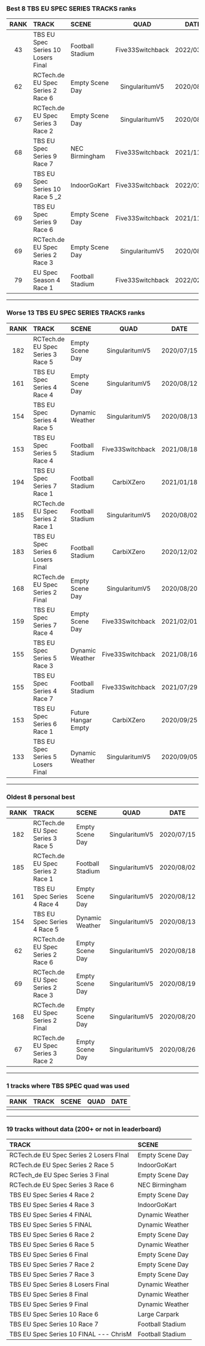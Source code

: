 ### Best 8 TBS EU SPEC SERIES TRACKS ranks
|RANK|TRACK|SCENE|QUAD|DATE|
|:---:|:---|:---|:---:|:---:|
|43|TBS EU Spec Series 10 Losers Final|Football Stadium|Five33Switchback|2022/03/03|
|62|RCTech.de EU Spec Series 2 Race 6|Empty Scene Day|SingularitumV5|2020/08/18|
|67|RCTech.de EU Spec Series 3 Race 2|Empty Scene Day|SingularitumV5|2020/08/26|
|68|TBS EU Spec Series 9 Race 7|NEC Birmingham|Five33Switchback|2021/11/14|
|69|TBS EU Spec Series 10 Race 5 _2|IndoorGoKart|Five33Switchback|2022/01/23|
|69|TBS EU Spec Series 9 Race 6|Empty Scene Day|Five33Switchback|2021/11/04|
|69|RCTech.de EU Spec Series 2 Race 3|Empty Scene Day|SingularitumV5|2020/08/19|
|79|EU Spec Season 4 Race 1|Football Stadium|Five33Switchback|2022/02/13|
---
### Worse 13 TBS EU SPEC SERIES TRACKS ranks
|RANK|TRACK|SCENE|QUAD|DATE|
|:---:|:---|:---|:---:|:---:|
|182|RCTech.de EU Spec Series 3 Race 5|Empty Scene Day|SingularitumV5|2020/07/15|
|161|TBS EU Spec Series 4 Race 4|Empty Scene Day|SingularitumV5|2020/08/12|
|154|TBS EU Spec Series 4 Race 5|Dynamic Weather|SingularitumV5|2020/08/13|
|153|TBS EU Spec Series 5 Race 4|Football Stadium|Five33Switchback|2021/08/18|
|194|TBS EU Spec Series 7 Race 1|Football Stadium|CarbiXZero|2021/01/18|
|185|RCTech.de EU Spec Series 2 Race 1|Football Stadium|SingularitumV5|2020/08/02|
|183|TBS EU Spec Series 6 Losers Final|Football Stadium|CarbiXZero|2020/12/02|
|168|RCTech.de EU Spec Series 2 Final|Empty Scene Day|SingularitumV5|2020/08/20|
|159|TBS EU Spec Series 7 Race 4|Empty Scene Day|Five33Switchback|2021/02/01|
|155|TBS EU Spec Series 5 Race 3|Dynamic Weather|Five33Switchback|2021/08/16|
|155|TBS EU Spec Series 4 Race 7|Football Stadium|Five33Switchback|2021/07/29|
|153|TBS EU Spec Series 6 Race 1|Future Hangar Empty|CarbiXZero|2020/09/25|
|133|TBS EU Spec Series 5 Losers Final|Dynamic Weather|SingularitumV5|2020/09/05|
---
### Oldest 8 personal best
|RANK|TRACK|SCENE|QUAD|DATE|
|:---:|:---|:---|:---:|:---:|
|182|RCTech.de EU Spec Series 3 Race 5|Empty Scene Day|SingularitumV5|2020/07/15|
|185|RCTech.de EU Spec Series 2 Race 1|Football Stadium|SingularitumV5|2020/08/02|
|161|TBS EU Spec Series 4 Race 4|Empty Scene Day|SingularitumV5|2020/08/12|
|154|TBS EU Spec Series 4 Race 5|Dynamic Weather|SingularitumV5|2020/08/13|
|62|RCTech.de EU Spec Series 2 Race 6|Empty Scene Day|SingularitumV5|2020/08/18|
|69|RCTech.de EU Spec Series 2 Race 3|Empty Scene Day|SingularitumV5|2020/08/19|
|168|RCTech.de EU Spec Series 2 Final|Empty Scene Day|SingularitumV5|2020/08/20|
|67|RCTech.de EU Spec Series 3 Race 2|Empty Scene Day|SingularitumV5|2020/08/26|
---
### 1 tracks where TBS SPEC quad was used
|RANK|TRACK|SCENE|QUAD|DATE|
|:---:|:---|:---|:---:|:---:|
||||||
---
### 19 tracks without data (200+ or not in leaderboard)
|TRACK|SCENE|
|:---|:---|
|RCTech.de EU Spec Series 2 Losers FInal|Empty Scene Day|
|RCTech.de EU Spec Series 2 Race 5|IndoorGoKart|
|RCTech_de EU Spec Series 3 Final|Empty Scene Day|
|RCTech.de EU Spec Series 3 Race 6|NEC Birmingham|
|TBS EU Spec Series 4 Race 2|Empty Scene Day|
|TBS EU Spec Series 4 Race 3|IndoorGoKart|
|TBS EU Spec Series 4 FINAL|Dynamic Weather|
|TBS EU Spec Series 5 FINAL|Dynamic Weather|
|TBS EU Spec Series 6 Race 2|Empty Scene Day|
|TBS EU Spec Series 6 Race 5|Dynamic Weather|
|TBS EU Spec Series 6 Final|Empty Scene Day|
|TBS EU Spec Series 7 Race 2|Empty Scene Day|
|TBS EU Spec Series 7 Race 3|Empty Scene Day|
|TBS EU Spec Series 8 Losers Final|Dynamic Weather|
|TBS EU Spec Series 8 Final|Dynamic Weather|
|TBS EU Spec Series 9 Final|Dynamic Weather|
|TBS EU Spec Series 10 Race 6|Large Carpark|
|TBS EU Spec Series 10 Race 7|Football Stadium|
|TBS EU Spec Series 10 FINAL --- ChrisM|Football Stadium|
